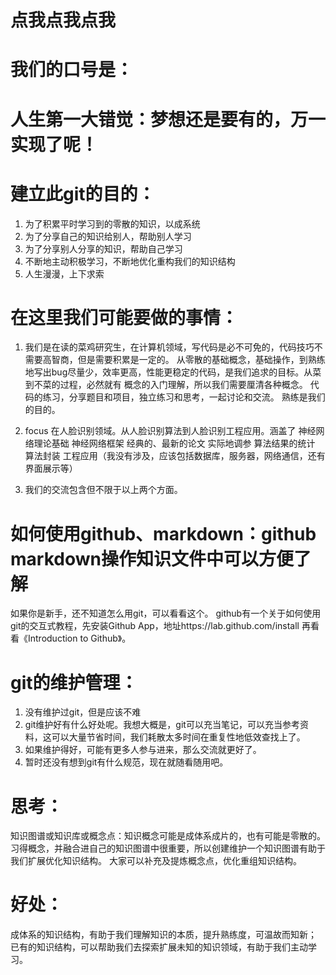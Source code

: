 # 点我点我点我
# 我们的口号是：
# 人生第一大错觉：梦想还是要有的，万一实现了呢！

# 建立此git的目的：
1. 为了积累平时学习到的零散的知识，以成系统
2. 为了分享自己的知识给别人，帮助别人学习
3. 为了分享别人分享的知识，帮助自己学习
4. 不断地主动积极学习，不断地优化重构我们的知识结构
5. 人生漫漫，上下求索

# 在这里我们可能要做的事情：
1. 我们是在读的菜鸡研究生，在计算机领域，写代码是必不可免的，代码技巧不需要高智商，但是需要积累是一定的。
从零散的基础概念，基础操作，到熟练地写出bug尽量少，效率更高，性能更稳定的代码，是我们追求的目标。从菜到不菜的过程，必然就有
概念的入门理解，所以我们需要厘清各种概念。
代码的练习，分享题目和项目，独立练习和思考，一起讨论和交流。
熟练是我们的目的。

2. focus 在人脸识别领域。从人脸识别算法到人脸识别工程应用。涵盖了
神经网络理论基础
神经网络框架
经典的、最新的论文
实际地调参
算法结果的统计
算法封装
工程应用（我没有涉及，应该包括数据库，服务器，网络通信，还有界面展示等）

3. 我们的交流包含但不限于以上两个方面。

# 如何使用github、markdown：github markdown操作知识文件中可以方便了解
如果你是新手，还不知道怎么用git，可以看看这个。
github有一个关于如何使用git的交互式教程，先安装Github App，地址https://lab.github.com/install
再看看《Introduction to Github》。

# git的维护管理：
1. 没有维护过git，但是应该不难
2. git维护好有什么好处呢。我想大概是，git可以充当笔记，可以充当参考资料，这可以大量节省时间，我们耗散太多时间在重复性地低效查找上了。
3. 如果维护得好，可能有更多人参与进来，那么交流就更好了。
4. 暂时还没有想到git有什么规范，现在就随看随用吧。



# 思考：
知识图谱或知识库或概念点：知识概念可能是成体系成片的，也有可能是零散的。习得概念，并融合进自己的知识图谱中很重要，所以创建维护一个知识图谱有助于我们扩展优化知识结构。
大家可以补充及提炼概念点，优化重组知识结构。

# 好处：
成体系的知识结构，有助于我们理解知识的本质，提升熟练度，可温故而知新；
已有的知识结构，可以帮助我们去探索扩展未知的知识领域，有助于我们主动学习。


